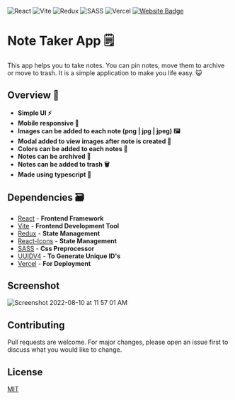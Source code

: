 ![React](https://img.shields.io/badge/react-%2320232a.svg?style=for-the-badge&logo=react&logoColor=%2361DAFB)
![Vite](https://img.shields.io/badge/vite-%23646CFF.svg?style=for-the-badge&logo=vite&logoColor=white)
![Redux](https://img.shields.io/badge/redux-%23593d88.svg?style=for-the-badge&logo=redux&logoColor=white)
![SASS](https://img.shields.io/badge/SASS-hotpink.svg?style=for-the-badge&logo=SASS&logoColor=white)
![Vercel](https://img.shields.io/badge/vercel-%23000000.svg?style=for-the-badge&logo=vercel&logoColor=white)
[![Website Badge](https://img.shields.io/badge/Visit-Now-green?style=for-the-badge&logo=vercel)](https://note-taker-app-black.vercel.app/)

# Note Taker App 🗒️

This app helps you to take notes. You can pin notes, move them to archive or move to trash. It is a simple application to make you life easy. 😺

## Overview 👀

- **Simple UI ⚡**
- **Mobile responsive 📱**
- **Images can be added to each note (png | jpg | jpeg) 🖼️**
- **Modal added to view images after note is created 🔭**
- **Colors can be added to each notes 🍭**
- **Notes can be archived 🫙**
- **Notes can be added to trash 🗑️**
- **Made using typescript 🏃**

## Dependencies 🗃

- [React] - **Frontend Framework**
- [Vite] - **Frontend Development Tool**
- [Redux] - **State Management**
- [React-Icons] - **State Management**
- [SASS] - **Css Preprocessor**
- [UUIDV4] - **To Generate Unique ID's**
- [Vercel] - **For Deployment**

## Screenshot
![Screenshot 2022-08-10 at 11 57 01 AM](https://user-images.githubusercontent.com/90179946/183830941-a8a3854e-5a08-4e6a-b70e-6938cf77754b.png)

## Contributing

Pull requests are welcome. For major changes, please open an issue first to discuss what you would like to change.

## License

[MIT](https://choosealicense.com/licenses/mit/)

[vite]: https://vitejs.dev/
[react]: https://reactjs.org/
[redux]: https://redux.js.org/
[react-icons]: https://react-icons.github.io/react-icons/
[sass]: https://sass-lang.com/
[uuidv4]: https://www.npmjs.com/package/uuidv4
[vercel]: https://www.vercel.com/
